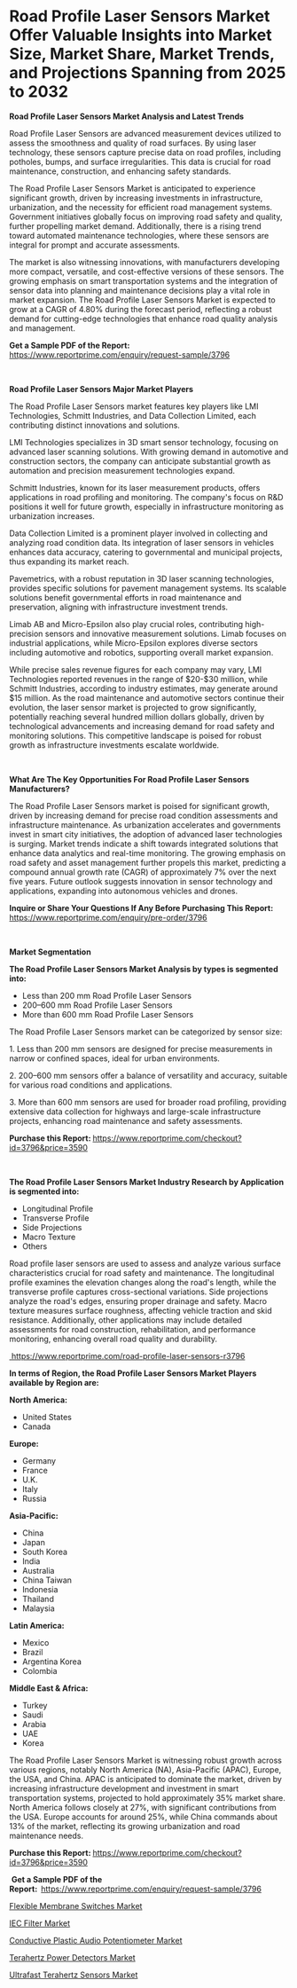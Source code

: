 <p><h1>Road Profile Laser Sensors Market Offer Valuable Insights into Market Size, Market Share, Market Trends, and Projections Spanning from 2025 to 2032</h1></p><p><strong>Road Profile Laser Sensors Market Analysis and Latest Trends</strong></p>
<p><p>Road Profile Laser Sensors are advanced measurement devices utilized to assess the smoothness and quality of road surfaces. By using laser technology, these sensors capture precise data on road profiles, including potholes, bumps, and surface irregularities. This data is crucial for road maintenance, construction, and enhancing safety standards.</p><p>The Road Profile Laser Sensors Market is anticipated to experience significant growth, driven by increasing investments in infrastructure, urbanization, and the necessity for efficient road management systems. Government initiatives globally focus on improving road safety and quality, further propelling market demand. Additionally, there is a rising trend toward automated maintenance technologies, where these sensors are integral for prompt and accurate assessments.</p><p>The market is also witnessing innovations, with manufacturers developing more compact, versatile, and cost-effective versions of these sensors. The growing emphasis on smart transportation systems and the integration of sensor data into planning and maintenance decisions play a vital role in market expansion. The Road Profile Laser Sensors Market is expected to grow at a CAGR of 4.80% during the forecast period, reflecting a robust demand for cutting-edge technologies that enhance road quality analysis and management.</p></p>
<p><strong>Get a Sample PDF of the Report:&nbsp;</strong> <a href="https://www.reportprime.com/enquiry/request-sample/3796?utm_campaign=36&utm_medium=2&utm_source=Github&utm_content=ia&utm_term=18032025&utm_id=road-profile-laser-sensors">https://www.reportprime.com/enquiry/request-sample/3796</a></p>
<p>&nbsp;</p>
<p><strong>Road Profile Laser Sensors Major Market Players</strong></p>
<p><p>The Road Profile Laser Sensors market features key players like LMI Technologies, Schmitt Industries, and Data Collection Limited, each contributing distinct innovations and solutions. </p><p>LMI Technologies specializes in 3D smart sensor technology, focusing on advanced laser scanning solutions. With growing demand in automotive and construction sectors, the company can anticipate substantial growth as automation and precision measurement technologies expand.</p><p>Schmitt Industries, known for its laser measurement products, offers applications in road profiling and monitoring. The company's focus on R&D positions it well for future growth, especially in infrastructure monitoring as urbanization increases.</p><p>Data Collection Limited is a prominent player involved in collecting and analyzing road condition data. Its integration of laser sensors in vehicles enhances data accuracy, catering to governmental and municipal projects, thus expanding its market reach.</p><p>Pavemetrics, with a robust reputation in 3D laser scanning technologies, provides specific solutions for pavement management systems. Its scalable solutions benefit governmental efforts in road maintenance and preservation, aligning with infrastructure investment trends.</p><p>Limab AB and Micro-Epsilon also play crucial roles, contributing high-precision sensors and innovative measurement solutions. Limab focuses on industrial applications, while Micro-Epsilon explores diverse sectors including automotive and robotics, supporting overall market expansion.</p><p>While precise sales revenue figures for each company may vary, LMI Technologies reported revenues in the range of $20-$30 million, while Schmitt Industries, according to industry estimates, may generate around $15 million. As the road maintenance and automotive sectors continue their evolution, the laser sensor market is projected to grow significantly, potentially reaching several hundred million dollars globally, driven by technological advancements and increasing demand for road safety and monitoring solutions. This competitive landscape is poised for robust growth as infrastructure investments escalate worldwide.</p></p>
<p>&nbsp;</p>
<p><strong>What Are The Key Opportunities For Road Profile Laser Sensors Manufacturers?</strong></p>
<p><p>The Road Profile Laser Sensors market is poised for significant growth, driven by increasing demand for precise road condition assessments and infrastructure maintenance. As urbanization accelerates and governments invest in smart city initiatives, the adoption of advanced laser technologies is surging. Market trends indicate a shift towards integrated solutions that enhance data analytics and real-time monitoring. The growing emphasis on road safety and asset management further propels this market, predicting a compound annual growth rate (CAGR) of approximately 7% over the next five years. Future outlook suggests innovation in sensor technology and applications, expanding into autonomous vehicles and drones.</p></p>
<p><strong>Inquire or Share Your Questions If Any Before Purchasing This Report:</strong> <a href="https://www.reportprime.com/enquiry/pre-order/3796?utm_campaign=36&utm_medium=2&utm_source=Github&utm_content=ia&utm_term=18032025&utm_id=road-profile-laser-sensors">https://www.reportprime.com/enquiry/pre-order/3796</a></p>
<p>&nbsp;</p>
<p><strong>Market Segmentation</strong></p>
<p><strong>The Road Profile Laser Sensors Market Analysis by types is segmented into:</strong></p>
<p><ul><li>Less than 200 mm Road Profile Laser Sensors</li><li>200–600 mm Road Profile Laser Sensors</li><li>More than 600 mm Road Profile Laser Sensors</li></ul></p>
<p><p>The Road Profile Laser Sensors market can be categorized by sensor size: </p><p>1. Less than 200 mm sensors are designed for precise measurements in narrow or confined spaces, ideal for urban environments. </p><p>2. 200–600 mm sensors offer a balance of versatility and accuracy, suitable for various road conditions and applications. </p><p>3. More than 600 mm sensors are used for broader road profiling, providing extensive data collection for highways and large-scale infrastructure projects, enhancing road maintenance and safety assessments.</p></p>
<p><strong>Purchase this Report:&nbsp;</strong><a href="https://www.reportprime.com/checkout?id=3796&price=3590&utm_campaign=36&utm_medium=2&utm_source=Github&utm_content=ia&utm_term=18032025&utm_id=road-profile-laser-sensors">https://www.reportprime.com/checkout?id=3796&price=3590</a></p>
<p>&nbsp;</p>
<p><strong>The Road Profile Laser Sensors Market Industry Research by Application is segmented into:</strong></p>
<p><ul><li>Longitudinal Profile</li><li>Transverse Profile</li><li>Side Projections</li><li>Macro Texture</li><li>Others</li></ul></p>
<p><p>Road profile laser sensors are used to assess and analyze various surface characteristics crucial for road safety and maintenance. The longitudinal profile examines the elevation changes along the road's length, while the transverse profile captures cross-sectional variations. Side projections analyze the road's edges, ensuring proper drainage and safety. Macro texture measures surface roughness, affecting vehicle traction and skid resistance. Additionally, other applications may include detailed assessments for road construction, rehabilitation, and performance monitoring, enhancing overall road quality and durability.</p></p>
<p><a href="https://www.reportprime.com/road-profile-laser-sensors-r3796?utm_campaign=36&utm_medium=2&utm_source=Github&utm_content=ia&utm_term=18032025&utm_id=road-profile-laser-sensors">&nbsp;https://www.reportprime.com/road-profile-laser-sensors-r3796</a></p>
<p><strong>In terms of Region, the Road Profile Laser Sensors Market Players available by Region are:</strong></p>
<p>
    <p> <strong> North America: </strong>
        <ul>
            <li>United States</li>
            <li>Canada</li>
        </ul>
        </p> 
    <p> <strong> Europe: </strong>
        <ul>
            <li>Germany</li>
            <li>France</li>
            <li>U.K.</li>
            <li>Italy</li>
            <li>Russia</li>
        </ul>
        </p> 
    <p> <strong> Asia-Pacific: </strong>
        <ul>
            <li>China</li>
            <li>Japan</li>
            <li>South Korea</li>
            <li>India</li>
            <li>Australia</li>
            <li>China Taiwan</li>
            <li>Indonesia</li>
            <li>Thailand</li>
            <li>Malaysia</li>
        </ul>
        </p> 
    <p> <strong> Latin America: </strong>
        <ul>
            <li>Mexico</li>
            <li>Brazil</li>
            <li>Argentina Korea</li>
            <li>Colombia</li>
        </ul>
        </p> 
    <p> <strong> Middle East & Africa: </strong>
        <ul>
            <li>Turkey</li>
            <li>Saudi</li>
            <li>Arabia</li>
            <li>UAE</li>
            <li>Korea</li>
        </ul>
    </p>
    </p>
<p><p>The Road Profile Laser Sensors Market is witnessing robust growth across various regions, notably North America (NA), Asia-Pacific (APAC), Europe, the USA, and China. APAC is anticipated to dominate the market, driven by increasing infrastructure development and investment in smart transportation systems, projected to hold approximately 35% market share. North America follows closely at 27%, with significant contributions from the USA. Europe accounts for around 25%, while China commands about 13% of the market, reflecting its growing urbanization and road maintenance needs.</p></p>
<p><strong>Purchase this Report: </strong><a href="https://www.reportprime.com/checkout?id=3796&price=3590&utm_campaign=36&utm_medium=2&utm_source=Github&utm_content=ia&utm_term=18032025&utm_id=road-profile-laser-sensors">https://www.reportprime.com/checkout?id=3796&price=3590</a></p>
<p>&nbsp;<strong>Get a Sample PDF of the Report:&nbsp;&nbsp;</strong><a href="https://www.reportprime.com/enquiry/request-sample/3796?utm_campaign=36&utm_medium=2&utm_source=Github&utm_content=ia&utm_term=18032025&utm_id=road-profile-laser-sensors">https://www.reportprime.com/enquiry/request-sample/3796</a></p>
<p><strong></strong></p>
<p><p><a href="https://github.com/tona7vba/Market-Research-Report-List-1/blob/main/flexible-membrane-switches-market.md?utm_campaign=36&utm_medium=2&utm_source=Github&utm_content=ia&utm_term=18032025&utm_id=road-profile-laser-sensors">Flexible Membrane Switches Market</a></p><p><a href="https://github.com/oslieselotte2192/Market-Research-Report-List-1/blob/main/iec-filter-market.md?utm_campaign=36&utm_medium=2&utm_source=Github&utm_content=ia&utm_term=18032025&utm_id=road-profile-laser-sensors">IEC Filter Market</a></p><p><a href="https://github.com/tambraunrue691969/Market-Research-Report-List-1/blob/main/conductive-plastic-audio-potentiometer-market.md?utm_campaign=36&utm_medium=2&utm_source=Github&utm_content=ia&utm_term=18032025&utm_id=road-profile-laser-sensors">Conductive Plastic Audio Potentiometer Market</a></p><p><a href="https://github.com/lizamflotow/Market-Research-Report-List-1/blob/main/terahertz-power-detectors-market.md?utm_campaign=36&utm_medium=2&utm_source=Github&utm_content=ia&utm_term=18032025&utm_id=road-profile-laser-sensors">Terahertz Power Detectors Market</a></p><p><a href="https://github.com/phephezxnf/Market-Research-Report-List-1/blob/main/ultrafast-terahertz-sensors-market.md?utm_campaign=36&utm_medium=2&utm_source=Github&utm_content=ia&utm_term=18032025&utm_id=road-profile-laser-sensors">Ultrafast Terahertz Sensors Market</a></p></p>